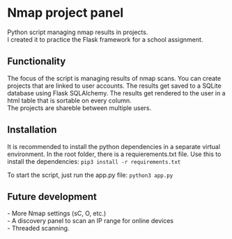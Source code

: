 <h1>Nmap project panel</h1>
<p>Python script managing nmap results in projects.<br>
I created it to practice the Flask framework for a school assignment.</p>

<h2>Functionality</h2>
<p>The focus of the script is managing results of nmap scans. You can create projects that are linked to user accounts.
The results get saved to a SQLite database using Flask SQLAlchemy. The results get rendered to the user in a html table that is sortable on every
column.
</br>
The projects are shareble between multiple users. 

<h2>Installation</h2>
<p>It is recommended to install the python dependencies in a separate virtual environment.
In the root folder, there is a requierements.txt file. Use this to install the dependencies:
<code>pip3 install -r requirements.txt</code></p>
<p>To start the script, just run the app.py file: <code>python3 app.py</code></p>

<h2>Future development</h2>
<p> - More Nmap settings (sC, O, etc.)<br>
    - A discovery panel to scan an IP range for online devices <br>
    - Threaded scanning.</p>


